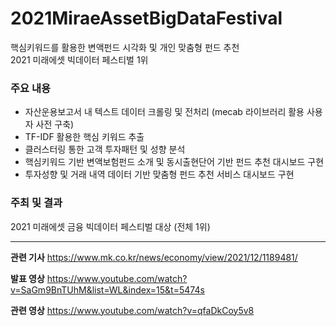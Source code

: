 # 2021MiraeAssetBigDataFestival
핵심키워드를 활용한 변액펀드 시각화 및 개인 맞춤형 펀드 추천   
2021 미래에셋 빅데이터 페스티벌 1위 



### 주요 내용
- 자산운용보고서 내 텍스트 데이터 크롤링 및 전처리 (mecab 라이브러리 활용 사용자 사전 구축)
- TF-IDF 활용한 핵심 키워드 추출
- 클러스터링 통한 고객 투자패턴 및 성향 분석
- 핵심키워드 기반 변액보험펀드 소개 및 동시출현단어 기반 펀드 추천 대시보드 구현
- 투자성향 및 거래 내역 데이터 기반 맞춤형 펀드 추천 서비스 대시보드 구현 


### 주최 및 결과
2021 미래에셋 금융 빅데이터 페스티벌 대상 (전체 1위)

------
**관련 기사**
https://www.mk.co.kr/news/economy/view/2021/12/1189481/

**발표 영상**
https://www.youtube.com/watch?v=SaGm9BnTUhM&list=WL&index=15&t=5474s

**관련 영상**
https://www.youtube.com/watch?v=qfaDkCoy5v8
